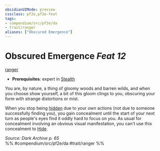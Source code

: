 ```yaml
---
obsidianUIMode: preview
cssclass: pf2e,pf2e-feat
tags:
- compendium/src/pf2e/da
- trait/ranger
aliases: ["Obscured Emergence"]
---
```

# Obscured Emergence  *Feat 12*  
[ranger](rules/traits/ranger.md)  

- **Prerequisites**: expert in [Stealth](compendium/skills.md#Stealth)

You are, by nature, a thing of gloomy woods and barren wilds, and when you choose show yourself, a bit of this gloom clings to you, obscuring your form with strange distortions or mist.

When you stop being [hidden](rules/conditions.md#Hidden) due to your own actions (not due to someone successfully finding you), you gain concealment until the start of your next turn as people's eyes find it oddly hard to focus on you. As usual for concealment involving an obvious visual manifestation, you can't use this concealment to [Hide](rules/actions/hide.md).

*Source: Dark Archive p. 65*  
%% #compendium/src/pf2e/da #trait/ranger %%